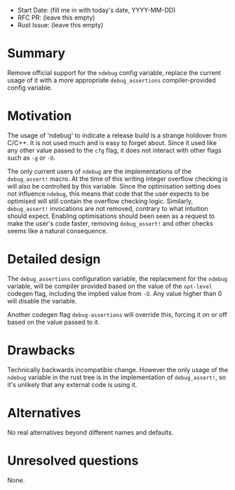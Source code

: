 - Start Date: (fill me in with today's date, YYYY-MM-DD)
- RFC PR: (leave this empty)
- Rust Issue: (leave this empty)

# Summary

Remove official support for the `ndebug` config variable, replace the current usage of it with a
more appropriate `debug_assertions` compiler-provided config variable.

# Motivation

The usage of 'ndebug' to indicate a release build is a strange holdover from C/C++. It is not used
much and is easy to forget about. Since it used like any other value passed to the `cfg` flag, it
does not interact with other flags such as `-g` or `-O`.

The only current users of `ndebug` are the implementations of the `debug_assert!` macro. At the
time of this writing integer overflow checking is will also be controlled by this variable. Since
the optimisation setting does not influence `ndebug`, this means that code that the user expects to
be optimised will still contain the overflow checking logic. Similarly, `debug_assert!` invocations
are not removed, contrary to what intuition should expect. Enabling optimisations should been seen
as a request to make the user's code faster, removing `debug_assert!` and other checks seems like
a natural consequence.

# Detailed design

The `debug_assertions` configuration variable, the replacement for the `ndebug` variable, will be
compiler provided based on the value of the `opt-level` codegen flag, including the implied value
from `-O`.  Any value higher than 0 will disable the variable.

Another codegen flag `debug-assertions` will override this, forcing it on or off based on the value
passed to it.

# Drawbacks

Technically backwards incompatible change. However the only usage of the `ndebug` variable in the
rust tree is in the implementation of `debug_assert!`, so it's unlikely that any external code is
using it.

# Alternatives

No real alternatives beyond different names and defaults.

# Unresolved questions

None.
